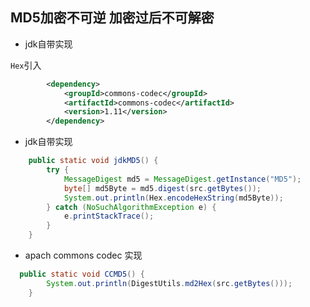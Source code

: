 ## MD5加密不可逆 加密过后不可解密

- jdk自带实现

`Hex`引入
```xml
        <dependency>
            <groupId>commons-codec</groupId>
            <artifactId>commons-codec</artifactId>
            <version>1.11</version>
        </dependency>
```

- jdk自带实现

```java
    public static void jdkMD5() {
        try {
            MessageDigest md5 = MessageDigest.getInstance("MD5");
            byte[] md5Byte = md5.digest(src.getBytes());
            System.out.println(Hex.encodeHexString(md5Byte));
        } catch (NoSuchAlgorithmException e) {
            e.printStackTrace();
        }
    }
```

- apach commons codec 实现
```java
  public static void CCMD5() {
        System.out.println(DigestUtils.md2Hex(src.getBytes()));
    }
```